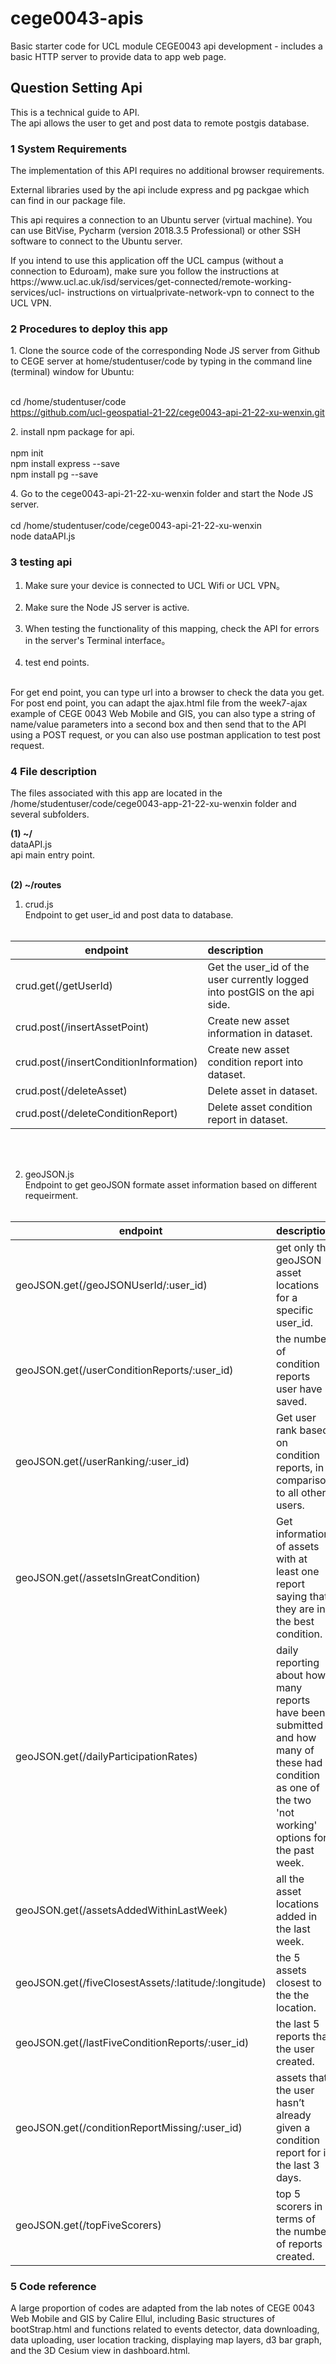 # cege0043-apis

Basic starter code for UCL module CEGE0043 api development - includes a basic HTTP server to provide data to app web page. 


## Question Setting Api
This is a technical guide to API.<br>
The api allows the user to get and post data to remote postgis database.<br>

### 1 System Requirements
<p>
    The implementation of this API requires no additional browser requirements.
</p>
<p>
    External libraries used by the api include express and pg packgae which can find in our package file.
</p>
<p>
    This api requires a connection to an Ubuntu server (virtual machine). You can use BitVise, Pycharm (version 2018.3.5 Professional) or other SSH software to connect to the Ubuntu server.
</p>
<p>
    If you intend to use this application off the UCL campus (without a connection to Eduroam), make sure you follow the instructions at https://www.ucl.ac.uk/isd/services/get-connected/remote-working-services/ucl- instructions on virtualprivate-network-vpn to connect to the UCL VPN.
</p>

### 2 Procedures to deploy this app

<p>
1. Clone the source code of the corresponding Node JS server from Github to CEGE server
at  home/studentuser/code by typing in the command line (terminal) window for Ubuntu:
<br><br>

cd /home/studentuser/code<br>
https://github.com/ucl-geospatial-21-22/cege0043-api-21-22-xu-wenxin.git
</p>
<p>
2. install npm package for api.<br><br>
npm init<br>
npm install express --save<br>
npm install pg --save
</p>
<p>
4. Go to the cege0043-api-21-22-xu-wenxin folder and start the Node JS server.
<br><br>
cd /home/studentuser/code/cege0043-api-21-22-xu-wenxin<br>
node dataAPI.js 
</p>

### 3 testing api
1. Make sure your device is connected to UCL Wifi or UCL VPN。
<br><br>
2. Make sure the Node JS server is active.
<br><br>
3. When testing the functionality of this mapping, check the API for errors in the server's Terminal interface。
<br><br>
4. test end points.
<br>
For get end point, you can type url into a browser to check the data you get.
<br>
For post end point, you can adapt the ajax.html file from the week7-ajax example of CEGE 0043 Web Mobile and GIS, you can also type a string of name/value parameters into a second box and then send that to the API using a POST request, or you can also use postman application to test post request.


### 4 File description
<p>
The files associated with this app are located in the /home/studentuser/code/cege0043-app-21-22-xu-wenxin folder and several subfolders.
</p>
<p>

**(1) ~/**<br>
dataAPI.js<br>
api main entry point.
<br><br>

**(2) ~/routes**<br>
1) crud.js <br>
Endpoint to get user_id and post data to database.
<br><br>

|  endpoint   | description  |
|  ----  | :-----  |
| crud.get(/getUserId)  | Get the user_id of the user currently logged into postGIS on the api side. |
| crud.post(/insertAssetPoint)  | Create new asset information in dataset. |
| crud.post(/insertConditionInformation)  | Create new asset condition report into dataset. |
| crud.post(/deleteAsset)  | Delete asset in dataset. |
| crud.post(/deleteConditionReport)  | Delete asset condition report in dataset. |
<br><br>

2) geoJSON.js<br>
Endpoint to get geoJSON formate asset information based on different requeirment.
<br><br>

|  endpoint   | description  |
|  ----  | :-----  |
| geoJSON.get(/geoJSONUserId/:user_id)  | get only the geoJSON asset locations for a specific user_id. |
| geoJSON.get(/userConditionReports/:user_id)  | the number of condition reports user have saved. |
| geoJSON.get(/userRanking/:user_id)  | Get user rank based on condition reports, in comparison to all other users. |
| geoJSON.get(/assetsInGreatCondition)  | Get information of assets with at least one report saying that they are in the best condition. |
| geoJSON.get(/dailyParticipationRates)  | daily reporting about how many reports have been submitted and how many of these had condition as one of the two 'not working' options for the past week. |
| geoJSON.get(/assetsAddedWithinLastWeek)  | all the asset locations added in the last week. |
| geoJSON.get(/fiveClosestAssets/:latitude/:longitude)  | the 5 assets closest to the the location. |
| geoJSON.get(/lastFiveConditionReports/:user_id)  | the last 5 reports that the user created. |
| geoJSON.get(/conditionReportMissing/:user_id)  | assets that the user hasn’t already given a condition report for in the last 3 days. |
| geoJSON.get(/topFiveScorers)  | top 5 scorers in terms of the number of reports created. |

</p>

### 5 Code reference
<p>
A large proportion of codes are adapted from the lab notes of CEGE 0043 Web Mobile and GIS by Calire Ellul, including Basic structures of bootStrap.html and functions related to events detector, data downloading, data uploading, user location tracking, displaying map layers, d3 bar graph, and the 3D Cesium view in dashboard.html.
</p>





